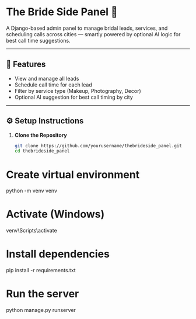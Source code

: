 # The Bride Side Panel 🎀

A Django-based admin panel to manage bridal leads, services, and scheduling calls across cities — smartly powered by optional AI logic for best call time suggestions.

---

## 🚀 Features

- View and manage all leads
- Schedule call time for each lead
- Filter by service type (Makeup, Photography, Decor)
- Optional AI suggestion for best call timing by city

---

## ⚙️ Setup Instructions

1. **Clone the Repository**
   ```bash
   git clone https://github.com/yourusername/thebrideside_panel.git
   cd thebrideside_panel
# Create virtual environment
python -m venv venv

# Activate (Windows)
venv\Scripts\activate

# Install dependencies
pip install -r requirements.txt

# Run the server
python manage.py runserver